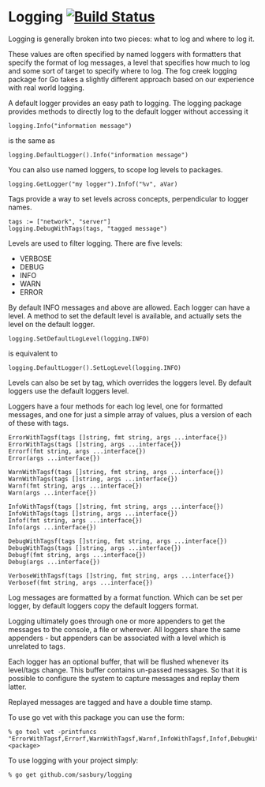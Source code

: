 Logging [![Build Status](https://travis-ci.org/sasbury/logging.svg?branch=master)](https://travis-ci.org/sasbury/logging)
=======

Logging is generally broken into two pieces: what to log and where to log it.

These values are often specified by named loggers with formatters that specify the format of log messages,
a level that specifies how much to log and some sort of target to specify where to log. The fog creek logging package for Go takes a slightly different approach based on our experience with real world logging.

A default logger provides an easy path to logging. The logging package provides methods to directly log to the default logger without accessing it

	logging.Info("information message")

is the same as

	logging.DefaultLogger().Info("information message")

You can also use named loggers, to scope log levels to packages.

	logging.GetLogger("my logger").Infof("%v", aVar)

Tags provide a way to set levels across concepts, perpendicular to logger names.

	tags := ["network", "server"]
	logging.DebugWithTags(tags, "tagged message")

Levels are used to filter logging. There are five levels:

 * VERBOSE
 * DEBUG
 * INFO
 * WARN
 * ERROR

By default INFO messages and above are allowed. Each logger can have a level. A method to set the default level is available, and actually sets the level on the default logger.

    logging.SetDefaultLogLevel(logging.INFO)

is equivalent to

    logging.DefaultLogger().SetLogLevel(logging.INFO)

Levels can also be set by tag, which overrides the loggers level. By default loggers use the default loggers level.

Loggers have a four methods for each log level, one for formatted messages, and one for just a simple array of values, plus a version of each of these with tags.

	ErrorWithTagsf(tags []string, fmt string, args ...interface{})
	ErrorWithTags(tags []string, args ...interface{})
	Errorf(fmt string, args ...interface{})
	Error(args ...interface{})

	WarnWithTagsf(tags []string, fmt string, args ...interface{})
	WarnWithTags(tags []string, args ...interface{})
	Warnf(fmt string, args ...interface{})
	Warn(args ...interface{})

	InfoWithTagsf(tags []string, fmt string, args ...interface{})
	InfoWithTags(tags []string, args ...interface{})
	Infof(fmt string, args ...interface{})
	Info(args ...interface{})

	DebugWithTagsf(tags []string, fmt string, args ...interface{})
	DebugWithTags(tags []string, args ...interface{})
	Debugf(fmt string, args ...interface{})
	Debug(args ...interface{})

	VerboseWithTagsf(tags []string, fmt string, args ...interface{})
	Verbosef(fmt string, args ...interface{})

Log messages are formatted by a format function. Which can be set per logger, by default loggers copy the default loggers format.

Logging ultimately goes through one or more appenders to get the messages to the console, a file or wherever.
All loggers share the same appenders - but appenders can be associated with a level which is unrelated to tags.

Each logger has an optional buffer, that will be flushed whenever its level/tags change.
This buffer contains un-passed messages. So that it is possible to configure the system to capture messages and replay them latter.

Replayed messages are tagged and have a double time stamp.

To use go vet with this package you can use the form:

    % go tool vet -printfuncs "ErrorWithTagsf,Errorf,WarnWithTagsf,Warnf,InfoWithTagsf,Infof,DebugWithTagsf,Debugf" <package>

To use logging with your project simply:

    % go get github.com/sasbury/logging

